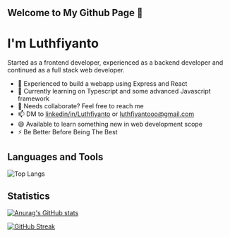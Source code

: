 ## Welcome to My Github Page 👋

# I'm Luthfiyanto
Started as a frontend developer, experienced as a backend developer and continued as a full stack web developer.

- 🔭 Experienced to build a webapp using Express and React
- 🌱 Currently learning on Typescript and some advanced Javascript framework
- 👯 Needs collaborate? Feel free to reach me
- 📫 DM to [linkedin/in/Luthfiyanto](https://linkedin.com/in/luthfiyanto-luthfiy-768861269) or luthfiyantooo@gmail.com
- 😄 Available to learn something new in web development scope
- ⚡ Be Better Before Being The Best


## Languages and Tools
![Top Langs](https://github-readme-stats.vercel.app/api/top-langs/?username=luthfiyanto&layout=compact&icons=true&theme=algolia)

## Statistics
[![Anurag's GitHub stats](https://github-readme-stats.vercel.app/api?username=luthfiyanto&icons=true&theme=algolia)](https://github.com/anuraghazra/github-readme-stats)

[![GitHub Streak](https://streak-stats.demolab.com/?user=luthfiyanto)](https://git.io/streak-stats)
